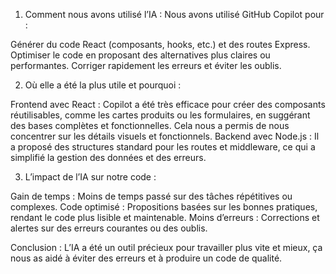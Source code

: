 1. Comment nous avons utilisé l’IA :
Nous avons utilisé GitHub Copilot pour :

Générer du code React (composants, hooks, etc.) et des routes Express.
Optimiser le code en proposant des alternatives plus claires ou performantes.
Corriger rapidement les erreurs et éviter les oublis.

2. Où elle a été la plus utile et pourquoi :

Frontend avec React :
Copilot a été très efficace pour créer des composants réutilisables, comme les cartes produits ou les formulaires, en suggérant des bases complètes et fonctionnelles. Cela nous a permis de nous concentrer sur les détails visuels et fonctionnels.
Backend avec Node.js :
Il a proposé des structures standard pour les routes et middleware, ce qui a simplifié la gestion des données et des erreurs.


3. L’impact de l’IA sur notre code :

Gain de temps : Moins de temps passé sur des tâches répétitives ou complexes.
Code optimisé : Propositions basées sur les bonnes pratiques, rendant le code plus lisible et maintenable.
Moins d’erreurs : Corrections et alertes sur des erreurs courantes ou des oublis.


Conclusion :
L’IA a été un outil précieux pour travailler plus vite et mieux, ça nous as aidé à éviter des erreurs et à produire un code de qualité.
